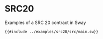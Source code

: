 # SRC20

Examples of a SRC 20 contract in Sway

```sway
{{#include ../examples/src20/src/main.sw}}
```
